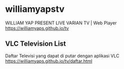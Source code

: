 # williamyapstv
WILLIAM YAP PRESENT LIVE VARIAN TV | Web Player
https://williamyaps.github.io/tv

## VLC Television List
Daftar Televisi yang dapat di putar dengan aplikasi VLC
https://williamyaps.github.io/tv/daftar.html
